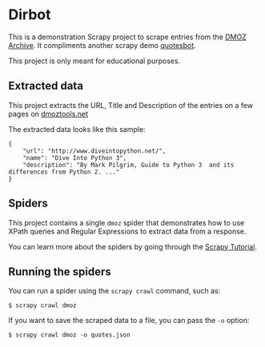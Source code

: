 
# Dirbot

This is a demonstration Scrapy project to scrape entries from the [DMOZ Archive](http://dmoztools.net/). It compliments another scrapy demo [quotesbot](https://github.com/scrapy/quotesbot).

This project is only meant for educational purposes.

## Extracted data

This project extracts the URL, Title and Description of the entries on a few pages on [dmoztools.net](http://dmoztools.net/)

The extracted data looks like this sample:

	{
		"url": "http://www.diveintopython.net/", 
		"name": "Dive Into Python 3", 
		"description": "By Mark Pilgrim, Guide to Python 3  and its differences from Python 2. ..."
	}


## Spiders

This project contains a single `dmoz` spider that demonstrates how to use XPath queries and Regular Expressions to extract data from a response. 

You can learn more about the spiders by going through the
[Scrapy Tutorial](http://doc.scrapy.org/en/latest/intro/tutorial.html).


## Running the spiders

You can run a spider using the `scrapy crawl` command, such as:

    $ scrapy crawl dmoz

If you want to save the scraped data to a file, you can pass the `-o` option:
    
    $ scrapy crawl dmoz -o quotes.json
